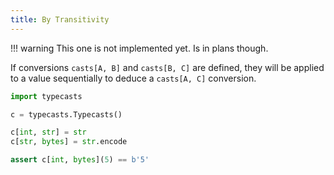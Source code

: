 ```yaml
---
title: By Transitivity
---
```


!!! warning
    This one is not implemented yet. Is in plans though.

If conversions `casts[A, B]` and `casts[B, C]` are defined, they will be applied to a value sequentially to deduce a `casts[A, C]` conversion.


```python
import typecasts

c = typecasts.Typecasts()

c[int, str] = str
c[str, bytes] = str.encode

assert c[int, bytes](5) == b'5'
```
